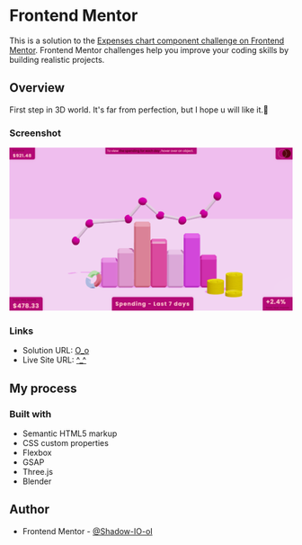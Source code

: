# Frontend Mentor 

This is a solution to the [Expenses chart component challenge on Frontend Mentor](https://www.frontendmentor.io/challenges/expenses-chart-component-e7yJBUdjwt). Frontend Mentor challenges help you improve your coding skills by building realistic projects. 

## Overview

First step in 3D world. It's far from perfection, but I hope u will like it.🦊

### Screenshot

![](./screenshot.jpg)

### Links

- Solution URL: [O_o](https://github.com/Shadow-IO-oI/Expenses-chart-component)
- Live Site URL: [^_^](https://expenses-chart-component-woad.vercel.app/)

## My process

### Built with

- Semantic HTML5 markup
- CSS custom properties
- Flexbox
- GSAP
- Three.js
- Blender

## Author

- Frontend Mentor - [@Shadow-IO-oI](https://www.frontendmentor.io/profile/Shadow-IO-oI)